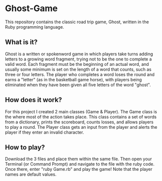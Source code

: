 # Ghost-Game
This repository contains the classic road trip game, Ghost, written in the Ruby programming language.

## What is it?
Ghost is a written or spokenword game in which players take turns adding letters to a growing word fragment, trying not to be the one to complete a valid word. Each fragment must be the beginning of an actual word, and usually some minimum is set on the length of a word that counts, such as three or four letters. The player who completes a word loses the round and earns a "letter" (as in the basketball game horse), with players being eliminated when they have been given all five letters of the word "ghost".

## How does it work?
For this project I created 2 main classes (Game & Player). The Game class is the where most of the action takes place. This class contains a set of words from a dictionary, prints the scoreboard, counts losses, and allows players to play a round. The Player class gets an input from the player and alerts the player if they enter an invalid character.

## How to play?
Download the 3 files and place them within the same file. Then open your Terminal (or Command Prompt) and navigate to the file with the ruby code. Once there, enter "ruby Game.rb" and play the game! Note that the player names are default values.
